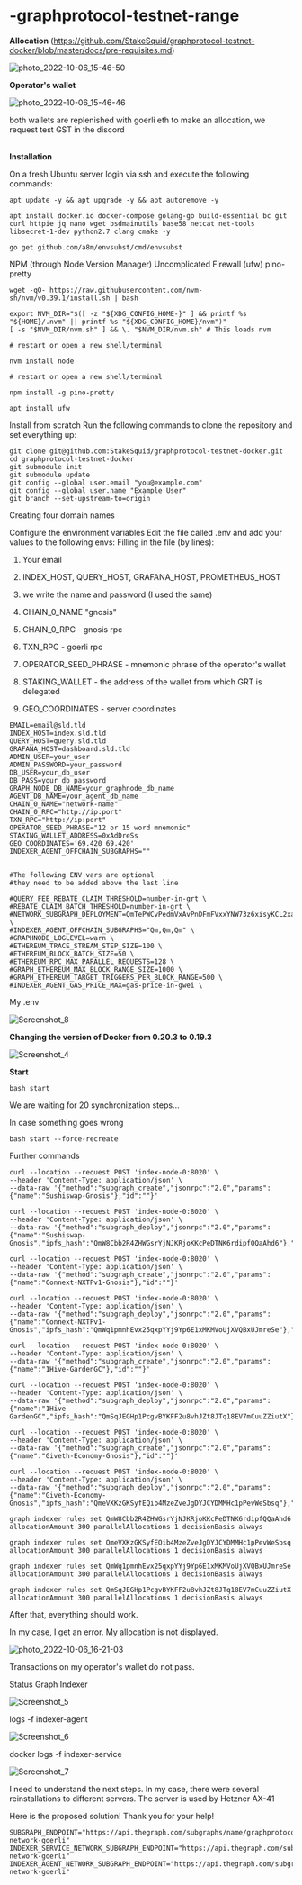 # -graphprotocol-testnet-range



<strong>Allocation</strong>
(https://github.com/StakeSquid/graphprotocol-testnet-docker/blob/master/docs/pre-requisites.md)


![photo_2022-10-06_15-46-50](https://user-images.githubusercontent.com/100018176/194316382-de3deeac-f3c0-4463-95be-be76f2770cdc.jpg)

<strong>Operator's wallet</strong>

![photo_2022-10-06_15-46-46](https://user-images.githubusercontent.com/100018176/194316532-f0e3941d-2af8-4ba4-ba25-410bdceb04c3.jpg)


both wallets are replenished with goerli eth
to make an allocation, we request test GST in the discord 



<br>
<strong>Installation</strong>

On a fresh Ubuntu server login via ssh and execute the following commands:

```
apt update -y && apt upgrade -y && apt autoremove -y
```
```
apt install docker.io docker-compose golang-go build-essential bc git curl httpie jq nano wget bsdmainutils base58 netcat net-tools libsecret-1-dev python2.7 clang cmake -y
```
```
go get github.com/a8m/envsubst/cmd/envsubst
```

NPM (through Node Version Manager)
Uncomplicated Firewall (ufw)
pino-pretty
```
wget -qO- https://raw.githubusercontent.com/nvm-sh/nvm/v0.39.1/install.sh | bash

export NVM_DIR="$([ -z "${XDG_CONFIG_HOME-}" ] && printf %s "${HOME}/.nvm" || printf %s "${XDG_CONFIG_HOME}/nvm")"
[ -s "$NVM_DIR/nvm.sh" ] && \. "$NVM_DIR/nvm.sh" # This loads nvm

# restart or open a new shell/terminal

nvm install node

# restart or open a new shell/terminal

npm install -g pino-pretty

apt install ufw
```

Install from scratch
Run the following commands to clone the repository and set everything up:

```
git clone git@github.com:StakeSquid/graphprotocol-testnet-docker.git
cd graphprotocol-testnet-docker
git submodule init
git submodule update
git config --global user.email "you@example.com"
git config --global user.name "Example User"
git branch --set-upstream-to=origin
```
Creating four domain names

Configure the environment variables
Edit the file called .env and add your values to the following envs:
Filling in the file (by lines):

1. Your email

2. INDEX_HOST, QUERY_HOST, GRAFANA_HOST, PROMETHEUS_HOST

3. we write the name and password (I used the same)

4. CHAIN_0_NAME "gnosis"

5. CHAIN_0_RPC - gnosis rpc

6. TXN_RPC - goerli rpc

7. OPERATOR_SEED_PHRASE - mnemonic phrase of the operator's wallet

8. STAKING_WALLET - the address of the wallet from which GRT is delegated

9. GEO_COORDINATES - server coordinates

```
EMAIL=email@sld.tld
INDEX_HOST=index.sld.tld
QUERY_HOST=query.sld.tld
GRAFANA_HOST=dashboard.sld.tld
ADMIN_USER=your_user
ADMIN_PASSWORD=your_password
DB_USER=your_db_user
DB_PASS=your_db_password
GRAPH_NODE_DB_NAME=your_graphnode_db_name
AGENT_DB_NAME=your_agent_db_name
CHAIN_0_NAME="network-name"
CHAIN_0_RPC="http://ip:port"
TXN_RPC="http://ip:port"
OPERATOR_SEED_PHRASE="12 or 15 word mnemonic"
STAKING_WALLET_ADDRESS=0xAdDreSs
GEO_COORDINATES='69.420 69.420'
INDEXER_AGENT_OFFCHAIN_SUBGRAPHS=""


#The following ENV vars are optional
#they need to be added above the last line

#QUERY_FEE_REBATE_CLAIM_THRESHOLD=number-in-grt \
#REBATE_CLAIM_BATCH_THRESHOLD=number-in-grt \
#NETWORK_SUBGRAPH_DEPLOYMENT=QmTePWCvPedmVxAvPnDFmFVxxYNW73z6xisyKCL2xa5P6e \
#INDEXER_AGENT_OFFCHAIN_SUBGRAPHS="Qm,Qm,Qm" \
#GRAPHNODE_LOGLEVEL=warn \
#ETHEREUM_TRACE_STREAM_STEP_SIZE=100 \
#ETHEREUM_BLOCK_BATCH_SIZE=50 \
#ETHEREUM_RPC_MAX_PARALLEL_REQUESTS=128 \
#GRAPH_ETHEREUM_MAX_BLOCK_RANGE_SIZE=1000 \
#GRAPH_ETHEREUM_TARGET_TRIGGERS_PER_BLOCK_RANGE=500 \
#INDEXER_AGENT_GAS_PRICE_MAX=gas-price-in-gwei \
```

My .env

![Screenshot_8](https://user-images.githubusercontent.com/100018176/194326600-874fee81-0028-4751-b4bc-2a29c90b4598.png)




<strong>Changing the version of Docker from 0.20.3 to 0.19.3</strong>

![Screenshot_4](https://user-images.githubusercontent.com/100018176/194321795-222fe19c-8c27-4e47-8288-3d96a70638c1.png)


<strong>Start</strong>

```
bash start
```

We are waiting for 20 synchronization steps...

In case something goes wrong
```
bash start --force-recreate
```
Further commands
```
curl --location --request POST 'index-node-0:8020' \
--header 'Content-Type: application/json' \
--data-raw '{"method":"subgraph_create","jsonrpc":"2.0","params":{"name":"Sushiswap-Gnosis"},"id":""}'
```
```
curl --location --request POST 'index-node-0:8020' \
--header 'Content-Type: application/json' \
--data-raw '{"method":"subgraph_deploy","jsonrpc":"2.0","params":{"name":"Sushiswap-Gnosis","ipfs_hash":"QmW8Cbb2R4ZHWGsrYjNJKRjoKKcPeDTNK6rdipfQQaAhd6"},"id":""}'
```
```
curl --location --request POST 'index-node-0:8020' \
--header 'Content-Type: application/json' \
--data-raw '{"method":"subgraph_create","jsonrpc":"2.0","params":{"name":"Connext-NXTPv1-Gnosis"},"id":""}'
```
```
curl --location --request POST 'index-node-0:8020' \
--header 'Content-Type: application/json' \
--data-raw '{"method":"subgraph_deploy","jsonrpc":"2.0","params":{"name":"Connext-NXTPv1-Gnosis","ipfs_hash":"QmWq1pmnhEvx25qxpYYj9Yp6E1xMKMVoUjXVQBxUJmreSe"},"id":""}'
```
```
curl --location --request POST 'index-node-0:8020' \
--header 'Content-Type: application/json' \
--data-raw '{"method":"subgraph_create","jsonrpc":"2.0","params":{"name":"1Hive-GardenGC"},"id":""}'
```
```
curl --location --request POST 'index-node-0:8020' \
--header 'Content-Type: application/json' \
--data-raw '{"method":"subgraph_deploy","jsonrpc":"2.0","params":{"name":"1Hive-GardenGC","ipfs_hash":"QmSqJEGHp1PcgvBYKFF2u8vhJZt8JTq18EV7mCuuZZiutX"},"id":""}'
```
```
curl --location --request POST 'index-node-0:8020' \
--header 'Content-Type: application/json' \
--data-raw '{"method":"subgraph_create","jsonrpc":"2.0","params":{"name":"Giveth-Economy-Gnosis"},"id":""}'
```
```
curl --location --request POST 'index-node-0:8020' \
--header 'Content-Type: application/json' \
--data-raw '{"method":"subgraph_deploy","jsonrpc":"2.0","params":{"name":"Giveth-Economy-Gnosis","ipfs_hash":"QmeVXKzGKSyfEQib4MzeZveJgDYJCYDMMHc1pPevWeSbsq"},"id":""}'
```

```
graph indexer rules set QmW8Cbb2R4ZHWGsrYjNJKRjoKKcPeDTNK6rdipfQQaAhd6 allocationAmount 300 parallelAllocations 1 decisionBasis always
```
```
graph indexer rules set QmeVXKzGKSyfEQib4MzeZveJgDYJCYDMMHc1pPevWeSbsq allocationAmount 300 parallelAllocations 1 decisionBasis always
```
```
graph indexer rules set QmWq1pmnhEvx25qxpYYj9Yp6E1xMKMVoUjXVQBxUJmreSe allocationAmount 300 parallelAllocations 1 decisionBasis always
```
```
graph indexer rules set QmSqJEGHp1PcgvBYKFF2u8vhJZt8JTq18EV7mCuuZZiutX allocationAmount 300 parallelAllocations 1 decisionBasis always
```

After that, everything should work.


In my case, I get an error. My allocation is not displayed.

![photo_2022-10-06_16-21-03](https://user-images.githubusercontent.com/100018176/194323841-c11a750f-2ff8-4047-b025-9d0b6b366a32.jpg)

Transactions on my operator's wallet do not pass.

Status Graph Indexer 

![Screenshot_5](https://user-images.githubusercontent.com/100018176/194324317-dcd6ce93-6603-492e-9394-201ef76471ab.png)

logs -f indexer-agent

![Screenshot_6](https://user-images.githubusercontent.com/100018176/194324727-bbcc9adb-f62e-4eeb-8e33-97a120f7d43e.png)

 docker logs -f indexer-service

![Screenshot_7](https://user-images.githubusercontent.com/100018176/194324985-94ae1a5f-52e5-4116-993f-b3d14a085488.png)

I need to understand the next steps. In my case, there were several reinstallations to different servers. The server is used by Hetzner AX-41

Here is the proposed solution! Thank you for your help!

```
SUBGRAPH_ENDPOINT="https://api.thegraph.com/subgraphs/name/graphprotocol/graph-network-goerli"
INDEXER_SERVICE_NETWORK_SUBGRAPH_ENDPOINT="https://api.thegraph.com/subgraphs/name/graphprotocol/graph-network-goerli"
INDEXER_AGENT_NETWORK_SUBGRAPH_ENDPOINT="https://api.thegraph.com/subgraphs/name/graphprotocol/graph-network-goerli"
```

